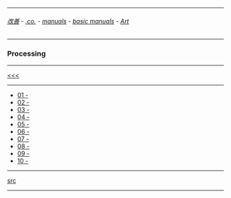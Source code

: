 
---

###### [改善](https://github.com/ttltrk/0C/blob/master/README.MD) - [.co.](https://github.com/ttltrk/PRG/blob/master/CODING.MD) - [manuals](https://github.com/ttltrk/PRG/blob/master/MAN.MD) - [basic manuals](https://github.com/ttltrk/PRG/blob/master/MANUALS.MD) - [Art]()

---

### Processing 

---

[<<<](https://github.com/ttltrk/ELSE/blob/master/PRF/BMA/BMA.MD)

---

* <a href="#">01 -</a>
* <a href="#">02 -</a>
* <a href="#">03 -</a>
* <a href="#">04 -</a>
* <a href="#">05 -</a>
* <a href="#">06 -</a>
* <a href="#">07 -</a>
* <a href="#">08 -</a>
* <a href="#">09 -</a>
* <a href="#">10 -</a>

---

[src]()

---

